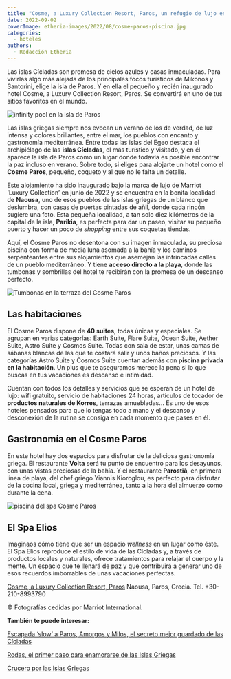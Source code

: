 ```yaml
---
title: "Cosme, a Luxury Collection Resort, Paros, un refugio de lujo en las islas Cícladas"
date: 2022-09-02
coverImage: etheria-images/2022/08/cosme-paros-piscina.jpg
categories: 
  - hoteles
authors: 
  - Redacción Etheria
---
```


Las islas Cícladas son promesa de cielos azules y casas inmaculadas. Para vivirlas algo 
más alejada de los principales focos turísticos de Mikonos y Santorini, elige la isla de 
Paros. Y en ella el pequeño y recién inaugurado hotel Cosme, a Luxury Collection Resort, 
Paros. Se convertirá en uno de tus sitios favoritos en el mundo. 

![infinity pool en la isla de Paros](etheria-images/2022/08/cosme-paros-piscina.jpg "Piscina del hotel Cosme Paros.")

Las islas griegas siempre nos evocan un verano de los de verdad, de luz intensa y 
colores brillantes, entre el mar, los pueblos con encanto y gastronomía mediterránea. 
Entre todas las islas del Egeo destaca el archipiélago de las **islas Cícladas**, el más 
turístico y visitado, y en él aparece la isla de Paros como un lugar donde todavía es 
posible encontrar la paz incluso en verano. Sobre todo, si eliges para alojarte un hotel 
como el **Cosme Paros**, pequeño, coqueto y al que no le falta un detalle. 

Este alojamiento ha sido inaugurado bajo la marca de lujo de Marriot ‘Luxury Collection’ 
en junio de 2022 y se encuentra en la bonita localidad de **Naousa**, uno de esos 
pueblos de las islas griegas de un blanco que deslumbra, con casas de puertas pintadas 
de añil, donde cada rincón sugiere una foto. Esta pequeña localidad, a tan solo diez 
kilómetros de la capital de la isla, **Parikia**, es perfecta para dar un paseo, visitar 
su pequeño puerto y hacer un poco de _shopping_ entre sus coquetas tiendas. 

Aquí, el Cosme Paros no desentona con su imagen inmaculada, su preciosa piscina con 
forma de media luna asomada a la bahía y los caminos serpenteantes entre sus 
alojamientos que asemejan las intrincadas calles de un pueblo mediterráneo. Y tiene 
**acceso directo a la playa**, donde las tumbonas y sombrillas del hotel te recibirán 
con la promesa de un descanso perfecto. 

![Tumbonas en la terraza del Cosme Paros](etheria-images/2022/08/cosme-paros-terraza.jpg "Terraza de una de las habitaciones del hotel Cosme Paros.")

## Las habitaciones

El Cosme Paros dispone de **40 suites**, todas únicas y especiales. Se agrupan en varias 
categorías: Earth Suite, Flare Suite, Ocean Suite, Aether Suite, Astro Suite y Cosmos 
Suite. Todas con sala de estar, unas camas de sábanas blancas de las que te costará 
salir y unos baños preciosos. Y las categorías Astro Suite y Cosmos Suite cuentan además 
con **piscina privada en la habitación**. Un plus que te aseguramos merece la pena si lo 
que buscas en tus vacaciones es descanso e intimidad. 

Cuentan con todos los detalles y servicios que se esperan de un hotel de lujo: wifi 
gratuito, servicio de habitaciones 24 horas, artículos de tocador de **productos 
naturales de Korres**, terrazas amuebladas… Es uno de esos hoteles pensados para que lo 
tengas todo a mano y el descanso y desconexión de la rutina se consiga en cada momento 
que pases en él. 

## Gastronomía en el Cosme Paros

En este hotel hay dos espacios para disfrutar de la deliciosa gastronomía griega. El 
restaurante **Volta** será tu punto de encuentro para los desayunos, con unas vistas 
preciosas de la bahía. Y el restaurante **Parostià**, en primera línea de playa, del 
chef griego Yiannis Kioroglou, es perfecto para disfrutar de la cocina local, griega y 
mediterránea, tanto a la hora del almuerzo como durante la cena. 

![piscina del spa Cosme Paros](etheria-images/2022/08/Cosme-paros-detalle.jpg "Rincón del Spa Elios.")

## El Spa Elios

Imaginaos cómo tiene que ser un espacio _wellness_ en un lugar como éste. El Spa Elios 
reproduce el estilo de vida de las Cícladas y, a través de productos locales y 
naturales, ofrece tratamientos para relajar el cuerpo y la mente. Un espacio que te 
llenará de paz y que contribuirá a generar uno de esos recuerdos imborrables de unas 
vacaciones perfectas. 

[Cosme, a Luxury Collection Resort, 
Paros](https://www.marriott.com/en-us/hotels/paslc-cosme-a-luxury-collection-resort-paros/overview/) 
Naousa, Paros, Grecia. Tel. +30-210-8993790 

© Fotografías cedidas por Marriot International. 

**También te puede interesar:** 

[Escapada ‘slow’ a Paros, Amorgos y Milos, el secreto mejor guardado de las 
Cícladas](https://etheriamagazine.com/2020/10/20/descubre-los-secretos-de-paros-amorgos-y-milos-islas-cicladas-griegas/) 

[Rodas, el primer paso para enamorarse de las Islas 
Griegas](https://etheriamagazine.com/2019/08/14/que-ver-48-horas-en-rodas-islas-griegas/) 

[Crucero por las Islas 
Griegas](https://etheriamagazine.com/2019/01/03/que-visitar-crucero-por-islas-griegas/)
